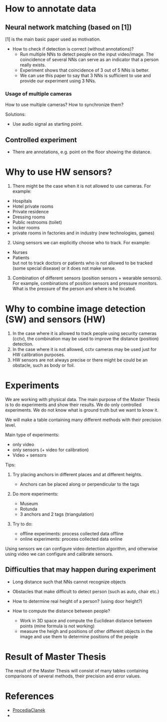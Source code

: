 <h1 id="Annotations">How to annotate data</h1>

<h2 id="NN-matching">Neural network matching (based on [1])</h2>

[1] is the main basic paper used as motivation.

- How to check if detection is correct (without annotations)?
  - Run multiple NNs to detect people on the input video/image. The coincidence of several NNs can serve as an indicator that a person really exists.
  - Experiment shows that coincidence of 3 out of 5 NNs is better.
  - We can use this paper to say that 3 NNs is sufficient to use and provide our experiment using 3 NNs.

<h3>Usage of multiple cameras</h3>

How to use multiple cameras? How to synchronize them? 

Solutions:
- Use audio signal as starting point. 

<h2 id="controlled-experiment">Controlled experiment</h2>

- There are annotations, e.g. point on the floor showing the distance.


<h1>Why to use HW sensors?</h1>

1. There might be the case when it is not allowed to use cameras. For example:
  - Hospitals
  - Hotel private rooms
  - Private residence
  - Dressing rooms
  - Public restrooms (toilet)
  - locker rooms
  - private rooms in factories and in industry (new technologies, games)

2. Using sensors we can explicitly choose who to track. For example:
  - Nurses
  - Patients \
but not to track doctors or patients who is not allowed to be tracked (some special disease) or it does not make sense.

3. Combination of different sensors (position sensors + wearable sensors).
For example, combinations of position sensors and pressure monitors. What is the pressure of the person and where is he located.

<h1>Why to combine image detection (SW) and sensors (HW)</h1>

1. In the case where it is allowed to track people using security cameras (cctv), the combination may be used to improve the distance (position) detection. 
2. In the case where it is not allowed, cctv cameras may be used just for HW calibration purposes.
3. HW sensors are not always precise or there might be could be an obstacle, such as body or foil.

<h1>Experiments</h1>

We are working with physical data. The main purpose of the Master Thesis is to do experiments and show their results. We do only controlled experiments. We do not know what is ground truth but we want to know it.

We will make a table containing many different methods with their precision level. 

Main type of experiments:
   - only video
   - only sensors (+ video for calibration)
   - Video + sensors

Tips:

1. Try placing anchors in different places and at different heights. 
   - Anchors can be placed along or perpendicular to the tags

2. Do more experiments:
   - Museum
   - Rotunda
   - 3 anchors and 2 tags (triangulation)

3. Try to do:
   - offline experiments: process collected data offline
   - online experiments: process collected data online

Using sensors we can configure video detection algorithm, and otherwise using video we can configure and calibrate sensors.
 
<h2>Difficulties that may happen during experiment</h2>

- Long distance such that NNs cannot recognize objects
- Obstacles that make difficult to detect person (such as auto, chair etc.)
- How to determine real height of a person? (using door height?)

- How to compute the distance between people?
    - Work in 3D space and compute the Euclidean distance between points (mine formula is not working)
    - measure the heigh and positions of other different objects in the image and use them to determine positions of the people

<h1>Result of Master Thesis</h1>

The result of the Master Thesis will consist of many tables containing comparisons of several methods, their precision and error values.



<h1 id="references">References</h1>

- [ProcediaClanek](../../Papers/ProcediaClanek.pdf)
- 